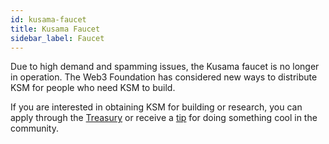 ```yaml
---
id: kusama-faucet
title: Kusama Faucet
sidebar_label: Faucet
---
```


Due to high demand and spamming issues, the Kusama faucet is no longer in operation. The Web3
Foundation has considered new ways to distribute KSM for people who need KSM to build.

If you are interested in obtaining KSM for building or research, you can apply through the
[Treasury](../../learn/mirror-learn-treasury.md#creating-a-treasury-proposal) or receive a
[tip](../../learn/mirror-learn-treasury.md#tipping) for doing something cool in the community.
